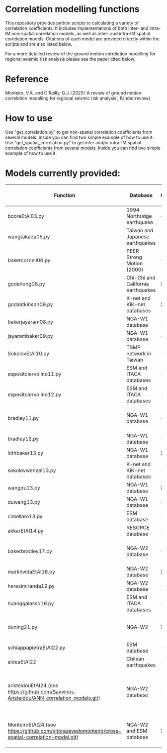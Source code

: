 # Correlation modelling functions
This repository provides python scripts to calculating a variety of correlation coefficients. It includes implementations of both inter- and intra-IM non-spatial correlation models, as well as inter- and intra-IM spatial correlation models.
Citations of each model are provided directly within the scripts and are also listed below.

For a more detailed review of the ground motion correlation modelling for regional seismic risk analysis please see the paper cited below:

# Reference
Monteiro, V.A. and O’Reilly, G.J. (2025) ‘A review of ground motion correlation modelling for regional seismic risk analysis’, (Under review)

# How to use
Use "get_correlation.py" to get non-spatial correlation coefficients from several models. Inside you can find two simple example of how to use it.
Use "get_spatial_correlation.py" to get inter and/or intra-IM spatial correlation coefficients from several models. Inside you can find two simple example of how to use it.

# Models currently provided:



|        Function           |             Database                            | Spatial Correlation (Inter-IM) | Spatial Correlation (Intra-IM ) |   Non-Spatial Correlation  |    Intensity Measures  |  Reference                 |
|---------------------------|-------------------------------------------------|-----------|-----------|----------------------------|-----------------------------------------------------|-------------------------------------|
|   booreEtAl03.py          |  1994 Northridge earthquake                     |     -     |     X     |             -              |    PGA                                              | Boore et al. [2003](https://doi.org/10.1785/0120020197)                 |
|   wangtakada05.py         |  Taiwan and Japanese earthquakes                |     -     |     X     |             -              |    PGV                                              | Wang and Takada [2005](https://doi.org/10.1193/1.2083887)              |
|   bakercornell06.py       |  PEER Strong Motion (2000)                      |     -     |     -     |             X              |    Sa(T)                                            | Baker and Cornell [2006](https://doi.org/10.1785/0120050060)            |
|   godahong08.py           |  Chi-Chi and California earthquakes             |     X     |     X     |             -              |    Sa(T), PGA                                       | Goda and Hong [2008](https://doi.org/10.1785/0120070078)                |
|   godaatkinson09.py       |  K-net and KiK-net databases                    |     X     |     X     |             X              |    Sa(T), PGA                                       | Goda and Atkinson [2009](https://doi.org/10.1785/0120090007)            |
|   bakerjayaram08.py       |  NGA-W1 database                                |     -     |     -     |             X              |    Sa(T)                                            | Baker and Jayaram [2008](https://doi.org/10.1193/1.2857544)            |
|   jayarambaker09.py       |  NGA-W1 database                                |     -     |     X     |             -              |    Sa(T)                                            | Jayaram and Baker [2009](https://doi.org/10.1002/eqe.922)            |
|   SokolovEtAl10.py        |  TSMP network in Taiwan                         |     -     |     X     |             -              |    PGA                                              | Sokolov et al. [2010](https://doi.org/10.3319/TAO.2010.05.03.01(T))               |
|   espositoiervolino11.py  |  ESM  and ITACA databases                       |     -     |     X     |             -              |    PGA, PGV                                         | Esposito and Iervolino [2011](https://doi.org/10.1785/0120110117)       |
|   espositoiervolino12.py  |  ESM  and ITACA databases                       |     -     |     X     |             -              |    Sa(T)                                            | Esposito and Iervolino [2012](https://doi.org/10.1785/0120120068)       |
|   bradley11.py            |  NGA-W1 database                                |     -     |     -     |             X              |    Sa(T), PGA, PGV, Duration                        | Bradley [2011](https://doi.org/10.1080/13632469.2011.557140)                      |  
|   bradley12.py            |  NGA-W1 database                                |     -     |     -     |             X              |    Sa(T), PGV                                       | Bradley [2012](https://doi.org/10.1193/1.3675582)                      |
|   lothbaker13.py          |  NGA-W1 database                                |     X     |     -     |             -              |    Sa(T)                                            | Loth and Baker [2013](https://doi.org/10.1002/eqe.2212)              |
|   sokolovwenzel13.py      |  K-net and KiK-net databases                    |     -     |     X     |             -              |    PGA, PGV                                         | Sokolov and Wenzel [2013](https://doi.org/10.1007/s10518-013-9493-9)           |
|   wangdu13.py             |  NGA-W1 database                                |     X     |     -     |             -              |    Sa(T)                                            | Wang and Du [2013](https://doi.org/10.1785/0120130061)                  |
|   duwang13.py             |  NGA-W1 database                                |     -     |     X     |             -              |    Sa(T)                                            | Du and Wang [2013](https://doi.org/10.1785/0120120185)                  |
|   cimellaro13.py          |  ESM database                                   |     -     |     -     |             X              |    Sa(T)                                            | Cimellaro [2013](https://doi.org/10.1002/eqe.2248)                    |
|   akkarEtAl14.py          |  RESORCE database                               |     -     |     -     |             X              |    Sa(T), PGA                                       | Akkar et al. [2014](https://doi.org/10.1007/s10518-013-9537-1)                 |
|   bakerbradley17.py       |  NGA-W2 database                                |     -     |     -     |             X              |    Sa(T), PGA, PGV, Duration                        | Baker and Bradley [2017](https://doi.org/10.1193/060716eqs095m)            |
|   markhvidaEtAl18.py      |  NGA-W2 database                                |     X     |     -     |             -              |    Sa(T)                                            | Markhvida et al. [2018](https://doi.org/10.1002/eqe.3007)           |
|   heresimiranda19.py      |  NGA-W2 database                                |     -     |     X     |             -              |    Sa(T), PGA                                       | Heresi and Miranda [2019](https://doi.org/10.1007/s10518-018-0506-6)           |
|   huanggalasso19.py       |  ESM and ITACA databases                        |     -     |     -     |             X              |    Sa(T), PGA, PGV                                  | Huang and Galasso [2019](https://doi.org/10.1002/eqe.3216)            |
|   duning21.py             |  NGA-W2                                         |     X     |     -     |             -              |    Sa(T), PGA, PGV, Duration                        | Du and Ning [2021](https://doi.org/10.1177/8755293020952442)                  |
|   schiappapietraEtAl22.py |  ESM database                                   |     -     |     X     |             -              |    Sa(T)                                            | [Schiappapietra et al [2022](https://doi.org/10.1007/s10518-022-01413-z)|
|   aldeaEtAl22             |  Chilean earthquakes                            |     -     |     X     |             -              |    Sa(T), PGA                                       | [Aldea et al. [2022](https://doi.org/10.1002/eqe.3674)                  |
|   aristeidouEtAl24 (see https://github.com/Savvinos-Aristeidou/ANN_correlation_models.git)       |  NGA-W2 database                                |     -     |     -     |             X              |    Sa(T), PGA, PGV, PGD, Duration, FIV3, Saavg(T)   | Aristeidou et al. [2024](https://doi.org/10.1177/87552930241270)            |
|   MonteiroEtAl24 (see https://github.com/vitorazevedomonteiro/cross-spatial-correlation-model.git)       |  NGA-W2 and ESM database                          |     X     |     -     |             -              |    Sa(T), PGA, PGV, FIV3, Saavg(T)                  | Monteiro V.A. et al. [2025] (under revision)            |




